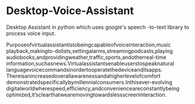 # Desktop-Voice-Assistant

Desktop Assistant in python which uses google's speech -to-text library to process voice input.

Purposeofvirtualassistantistobeingcapableofvoiceinteraction,music
playback,makingto-dolists,settingalarms,streamingpodcasts,playing
audiobooks,andprovidingweather,traffic,sports,andotherreal-time
information,suchasnews.Virtualassistantsenableuserstospeaknatural
languagevoicecommandsinordertooperatethedeviceanditsapps.
Thereisanincreasedoverallawarenessandahigherlevelofcomfort
demonstratedspecificallybymillennialconsumers.Inthisever-evolving
digitalworldwherespeed,efficiency,andconvenienceareconstantlybeing
optimized,it’sclearthatwearemovingtowardslessscreeninteraction.

